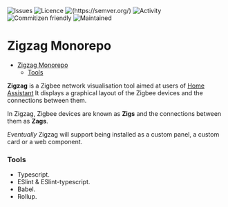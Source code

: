 
![Issues](https://img.shields.io/github/issues/samantha-uk/zigzag?style=plastic)
![Licence](https://img.shields.io/github/license/samantha-uk/zigzag?style=plastic)
![(https://semver.org/)](https://img.shields.io/badge/SemVer-2.0.0-brightgreen?style=plastic)
![Activity](https://img.shields.io/github/commit-activity/m/samantha-uk/zigzag?style=plastic)
![Commitizen friendly](https://img.shields.io/badge/commitizen-friendly-brightgreen.svg?style=plastic)
![Maintained](https://img.shields.io/maintenance/yes/2020?style=plastic)

# Zigzag Monorepo

<!-- START doctoc generated TOC please keep comment here to allow auto update -->
<!-- DON'T EDIT THIS SECTION, INSTEAD RE-RUN doctoc TO UPDATE -->


- [Zigzag Monorepo](#zigzag-monorepo)
    - [Tools](#tools)

<!-- END doctoc generated TOC please keep comment here to allow auto update -->


**Zigzag** is a Zigbee network visualisation tool aimed at users of [Home Assistant](https://www.home-assistant.io/)
It displays a graphical layout of the Zigbee devices and the connections between them.

In Zigzag, Zigbee devices are known as **Zigs** and the connections between them as **Zags**.

_Eventually_ Zigzag will support being installed as a custom panel, a custom card or a web component.

### Tools

- Typescript.
- ESlint & ESlint-typescript.
- Babel.
- Rollup.